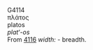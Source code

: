 <body>
  <p>G4114<br>  πλάτος  <br> platos  <br><i>plat‘-os </i><br>From <a href="g4116.htm">4116</a>  <i>width:</i> - breadth.<br></p>
 </body>